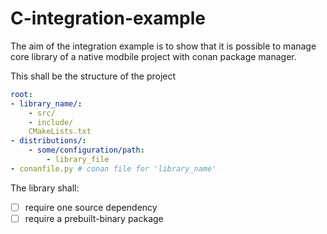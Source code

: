 # C-integration-example

The aim of the integration example is to show that it is possible to manage core library of a native modbile project with conan package manager.

This shall be the structure of the project
``` yaml
root:
- library_name/:
    - src/
    - include/
    CMakeLists.txt
- distributions/:
    - some/configuration/path:
        - library_file
- conanfile.py # conan file for 'library_name'
```

The library shall:
- [ ] require one source dependency
- [ ] require a prebuilt-binary package